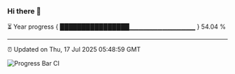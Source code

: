 ### Hi there 👋

⏳ Year progress { ████████████████▁▁▁▁▁▁▁▁▁▁▁▁▁▁ } 54.04 %

---

⏰ Updated on Thu, 17 Jul 2025 05:48:59 GMT

![Progress Bar CI](https://github.com/IshwaranRudhara/GIT-ACTION/workflows/Progress%20Bar%20CI/badge.svg)
